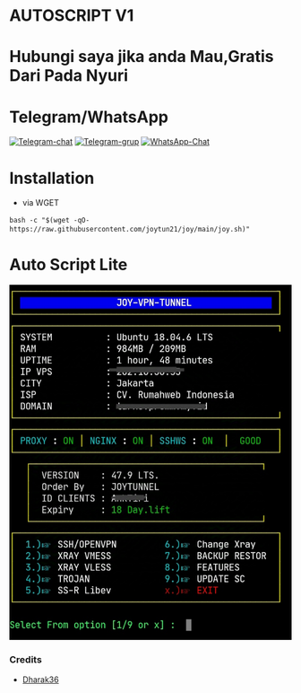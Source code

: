 # AUTOSCRIPT V1

# Hubungi saya jika anda Mau,Gratis Dari Pada Nyuri
# Telegram/WhatsApp
[![Telegram-chat](https://img.shields.io/badge/Chat-Telegram-blue)](https://t.me/joysvpnstore/)
[![Telegram-grup](https://img.shields.io/badge/Grup-Telegram-blue)](https://t.me/+29-pKOGfLKwwYzI9)
[![WhatsApp-Chat](https://img.shields.io/badge/Chat-WhatsApp-blue)](https://wa.me/6283877140463/)

# Installation
- via WGET
```
bash -c "$(wget -qO- https://raw.githubusercontent.com/joytun21/joy/main/joy.sh)"
```

# Auto Script Lite
![Auto Script](https://raw.githubusercontent.com/joytun21/joy/main/image/onta.jpg)


### Credits
- [Dharak36](https://github.com/dharak36/Xray-core)
